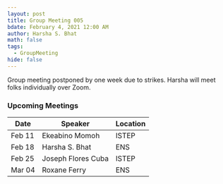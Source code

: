 ```yaml
---
layout: post
title: Group Meeting 005
bdate: February 4, 2021 12:00 AM
author: Harsha S. Bhat
math: false
tags:
  - GroupMeeting
hide: false
---
```

Group meeting postponed by one week due to strikes. Harsha will meet folks individually over Zoom.

### Upcoming Meetings

| Date           | Speaker              | Location |
| -------------- | -------------------- | -------- |
| Feb 11         | Ekeabino Momoh       | ISTEP    |
| Feb 18         | Harsha S. Bhat       | ENS      |
| Feb 25         | Joseph Flores Cuba   | ISTEP    |
| Mar 04         | Roxane Ferry         | ENS      |